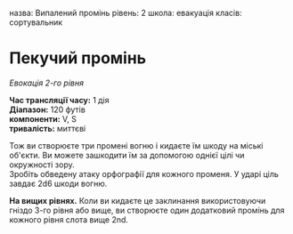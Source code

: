 назва: Випалений промінь рівень: 2 школа: евакуація класів: сортувальник

# Пекучий промінь
_Евокація 2-го рівня_

**Час трансляції часу:** 1 дія    
**Діапазон:** 120 футів    
**компоненти:** V, S    
**тривалість:** миттєві

Тож ви створюєте три промені вогню і кидаєте їм шкоду на міські об'єкти. Ви можете зашкодити їм за допомогою однієї цілі чи окружності зору.    
Зробіть обведену атаку орфографії для кожного променя. У ударі ціль завдає 2d6 шкоди вогню.

**На вищих рівнях.** Коли ви кидаєте це заклинання використовуючи гніздо 3-го рівня або вище, ви створюєте один додатковий промінь для кожного рівня слота вище 2nd. 